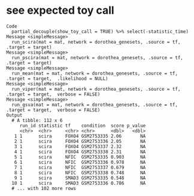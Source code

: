 # see expected toy call

    Code
      partial_decouple(show_toy_call = TRUE) %>% select(-statistic_time)
    Message <simpleMessage>
      run_scira(mat = mat, network = dorothea_genesets, .source = tf, .target = target)
    Message <simpleMessage>
      run_pscira(mat = mat, network = dorothea_genesets, .source = tf, .target = target)
    Message <simpleMessage>
      run_mean(mat = mat, network = dorothea_genesets, .source = tf, .target = target,  .likelihood = NULL)
    Message <simpleMessage>
      run_viper(mat = mat, network = dorothea_genesets, .source = tf, .target = target,  verbose = FALSE)
    Message <simpleMessage>
      run_gsva(mat = mat, network = dorothea_genesets, .source = tf, .target = target,  verbose = FALSE)
    Output
      # A tibble: 112 x 6
         run_id statistic tf    condition  score p_value
         <chr>  <chr>     <chr> <chr>      <dbl>   <dbl>
       1 1      scira     FOXO4 GSM2753335 2.06       NA
       2 1      scira     FOXO4 GSM2753336 2.05       NA
       3 1      scira     FOXO4 GSM2753337 2.32       NA
       4 1      scira     FOXO4 GSM2753338 2.31       NA
       5 1      scira     NFIC  GSM2753335 0.903      NA
       6 1      scira     NFIC  GSM2753336 0.978      NA
       7 1      scira     NFIC  GSM2753337 0.679      NA
       8 1      scira     NFIC  GSM2753338 0.748      NA
       9 1      scira     SMAD3 GSM2753335 0.548      NA
      10 1      scira     SMAD3 GSM2753336 0.786      NA
      # ... with 102 more rows

